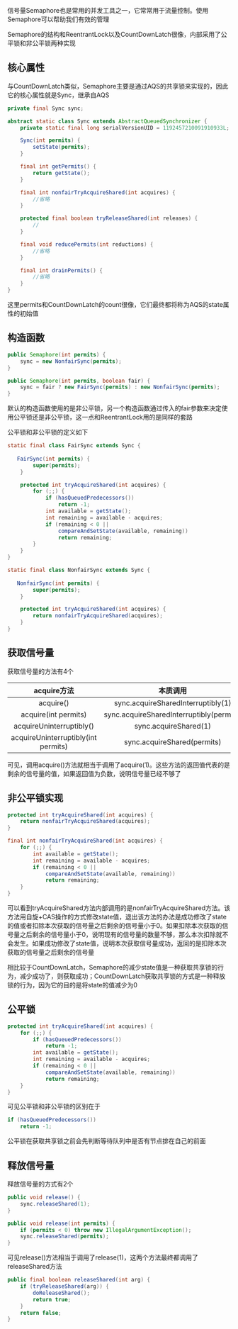 信号量Semaphore也是常用的并发工具之一，它常常用于流量控制。使用Semaphore可以帮助我们有效的管理

Semaphore的结构和ReentrantLock以及CountDownLatch很像，内部采用了公平锁和非公平锁两种实现  

## 核心属性  

与CountDownLatch类似，Semaphore主要是通过AQS的共享锁来实现的，因此它的核心属性就是Sync，继承自AQS  

```java
private final Sync sync;

abstract static class Sync extends AbstractQueuedSynchronizer {
    private static final long serialVersionUID = 1192457210091910933L;

    Sync(int permits) {
        setState(permits);
    }

    final int getPermits() {
        return getState();
    }

    final int nonfairTryAcquireShared(int acquires) {
        //省略
    }

    protected final boolean tryReleaseShared(int releases) {
        //
    }

    final void reducePermits(int reductions) {
        //省略
    }

    final int drainPermits() {
        //省略
    }
}
```

这里permits和CountDownLatch的count很像，它们最终都将称为AQS的state属性的初始值  

## 构造函数  

```java
public Semaphore(int permits) {
    sync = new NonfairSync(permits);
}

public Semaphore(int permits, boolean fair) {
    sync = fair ? new FairSync(permits) : new NonfairSync(permits);
}
```

默认的构造函数使用的是非公平锁，另一个构造函数通过传入的fair参数来决定使用公平锁还是非公平锁，这一点和ReentrantLock用的是同样的套路  

公平锁和非公平锁的定义如下  

```java
static final class FairSync extends Sync {
    
   FairSync(int permits) {
        super(permits);
    }

    protected int tryAcquireShared(int acquires) {
        for (;;) {
            if (hasQueuedPredecessors())
                return -1;
            int available = getState();
            int remaining = available - acquires;
            if (remaining < 0 ||
                compareAndSetState(available, remaining))
                return remaining;
        }
    }
}

static final class NonfairSync extends Sync {
    
   NonfairSync(int permits) {
        super(permits);
    }

    protected int tryAcquireShared(int acquires) {
        return nonfairTryAcquireShared(acquires);
    }
}

```

## 获取信号量  

获取信号量的方法有4个  

|             acquire方法             |                 本质调用                 |
| :---------------------------------: | :--------------------------------------: |
|              acquire()              |    sync.acquireSharedInterruptibly(1)    |
|        acquire(int permits)         | sync.acquireSharedInterruptibly(permits) |
|      acquireUninterruptibly()       |          sync.acquireShared(1)           |
| acquireUninterruptibly(int permits) |       sync.acquireShared(permits)        |

可见，调用acquire()方法就相当于调用了acquire(1)。这些方法的返回值代表的是剩余的信号量的值，如果返回值为负数，说明信号量已经不够了  

## 非公平锁实现  

```java
protected int tryAcquireShared(int acquires) {
    return nonfairTryAcquireShared(acquires);
}
```

```java
final int nonfairTryAcquireShared(int acquires) {
    for (;;) {
        int available = getState();
        int remaining = available - acquires;
        if (remaining < 0 || 
            compareAndSetState(available, remaining))
            return remaining;
    }
}
```

可以看到tryAcquireShared方法内部调用的是nonfairTryAcquireShared方法。该方法用自旋+CAS操作的方式修改state值，退出该方法的办法是成功修改了state的值或者扣除本次获取的信号量之后剩余的信号量小于0。如果扣除本次获取的信号量之后剩余的信号量小于0，说明现有的信号量的数量不够，那么本次扣除就不会发生。如果成功修改了state值，说明本次获取信号量成功，返回的是扣除本次获取的信号量之后剩余的信号量  

相比较于CountDownLatch，Semaphore的减少state值是一种获取共享锁的行为，减少成功了，则获取成功；CountDownLatch获取共享锁的方式是一种释放锁的行为，因为它的目的是将state的值减少为0  

## 公平锁  

```java
protected int tryAcquireShared(int acquires) {
    for (;;) {
        if (hasQueuedPredecessors())
            return -1;
        int available = getState();
        int remaining = available - acquires;
        if (remaining < 0 ||
            compareAndSetState(available, remaining))
            return remaining;
    }
}
```

可见公平锁和非公平锁的区别在于

```java
if (hasQueuedPredecessors())
    return -1;
```

公平锁在获取共享锁之前会先判断等待队列中是否有节点排在自己的前面  

## 释放信号量  

释放信号量的方式有2个  

```java
public void release() {
    sync.releaseShared(1);
}
```

```java
public void release(int permits) {
    if (permits < 0) throw new IllegalArgumentException();
    sync.releaseShared(permits);
}
```

可见release()方法相当于调用了release(1)，这两个方法最终都调用了releaseShared方法  

```java
public final boolean releaseShared(int arg) {
    if (tryReleaseShared(arg)) {
        doReleaseShared();
        return true;
    }
    return false;
}
```



